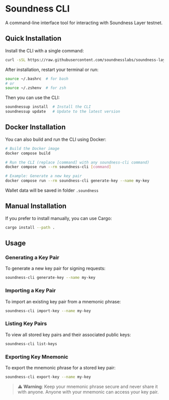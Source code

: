 # Soundness CLI

A command-line interface tool for interacting with Soundness Layer testnet.

## Quick Installation

Install the CLI with a single command:

```bash
curl -sSL https://raw.githubusercontent.com/soundnesslabs/soundness-layer/main/soundnessup/install | bash
```

After installation, restart your terminal or run:

```bash
source ~/.bashrc  # for bash
# or
source ~/.zshenv  # for zsh
```

Then you can use the CLI:

```bash
soundnessup install  # Install the CLI
soundnessup update   # Update to the latest version
```

## Docker Installation

You can also build and run the CLI using Docker:

```bash
# Build the Docker image
docker compose build

# Run the CLI (replace [command] with any soundness-cli command)
docker compose run --rm soundness-cli [command]

# Example: Generate a new key pair
docker compose run --rm soundness-cli generate-key --name my-key
```

Wallet data will be saved in folder `.soundness`

## Manual Installation

If you prefer to install manually, you can use Cargo:

```bash
cargo install --path .
```

## Usage

### Generating a Key Pair

To generate a new key pair for signing requests:

```bash
soundness-cli generate-key --name my-key
```

### Importing a Key Pair

To import an existing key pair from a mnemonic phrase:

```bash
soundness-cli import-key --name my-key
```

### Listing Key Pairs

To view all stored key pairs and their associated public keys:

```bash
soundness-cli list-keys
```

### Exporting Key Mnemonic

To export the mnemonic phrase for a stored key pair:

```bash
soundness-cli export-key --name my-key
```

> ⚠️ **Warning**: Keep your mnemonic phrase secure and never share it with anyone. Anyone with your mnemonic can access your key pair.